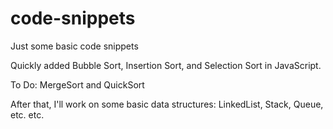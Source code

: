 code-snippets
=============

Just some basic code snippets

Quickly added Bubble Sort, Insertion Sort, and Selection Sort in JavaScript.

To Do:
MergeSort and QuickSort

After that, I'll work on some basic data structures:
LinkedList, Stack, Queue, etc. etc. 
